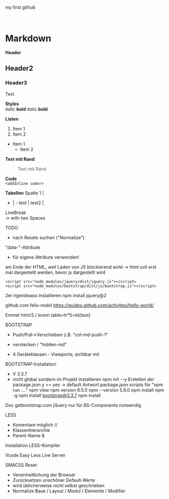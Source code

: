 

my first github
<br>
<br>
<br>

# Markdown

__Header__  
## Header2
### Header3
Text

__Styles__   
_italic_ __bold__ *italic* **bold**

__Listen__
1. Item 1
1. Item 2

* Item 1
    * Item 2

__Text mit Rand__
>Text mit Rand

__Code__  
`<addInline coder>`

__Tabellen__
Spalte 1 |
- | -
test |
test2 |

LineBreak  
-> with two Spaces


TODO
- nach Resets suchen ("Normalize")

"data-"-Attribute 
- für eigene Attribute verwenden!

am Ende der HTML, weil Laden von JS blockierend wirkt 
-> html soll erst mal dargestellt werden, bevor js dargestellt wird 

`<script src="node_modules/jquery/dist/jquery.js"></script>`<br>
`<script src="node_modules/bootstrap/dist/js/bootstrap.js"></script>`




2er irgendwass installieren
npm install jquery@2

github.com
felix-mobil
https://guides.github.com/activities/hello-world/

Emmet
html:5 / lorem
table>tr*5>td{test}

BOOTSTRAP
- Push/Pull->Verschieben 
	z.B. "col-md-push-1"
- verstecken / "hidden-md"

- 4 Geräteklassen - Viewports; sichtbar mit
    <link rel="stylesheet" href="node_modules/bootstrap/dist/css/bootstrap.css">

BOOTSTRAP-Installation
- V 3.3.7
- nicht global sondern im Projekt installieren
npm init --y
	Erstellen der package.json
	y == yes -> default Antwort
	package.json
		scripts für "npm run …."
npm view npm version
	6.5.0
npm --version
	5.6.0
npm install npm -g
npm install bootstrap@3.3.7
npm install

Doc
	getbootstrap.com
	jQuery nur für BS-Components notwendig

LESS
- Komentare möglich
	//
- Klassenhierarchie
- Parent-Name
	&

Installation LESS-Kompiler

Vcode
	Easy Less
	Live Server

SMACSS
Reset
- Vereinheitlichung der Browser 
- Zurücksetzen unschöner Default-Werte
- wird üblicherweise nicht selbst geschrieben
- Normalize 
Base / Layout / Modul / Elemente / Modifier


